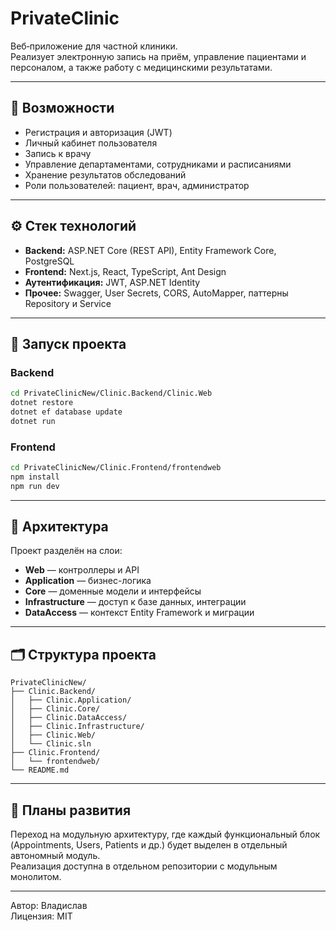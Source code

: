 
# PrivateClinic

Веб‑приложение для частной клиники.  
Реализует электронную запись на приём, управление пациентами и персоналом, а также работу с медицинскими результатами.

---

## 📌 Возможности

- Регистрация и авторизация (JWT)
- Личный кабинет пользователя
- Запись к врачу
- Управление департаментами, сотрудниками и расписаниями
- Хранение результатов обследований
- Роли пользователей: пациент, врач, администратор

---

## ⚙️ Стек технологий

- **Backend:** ASP.NET Core (REST API), Entity Framework Core, PostgreSQL  
- **Frontend:** Next.js, React, TypeScript, Ant Design  
- **Аутентификация:** JWT, ASP.NET Identity  
- **Прочее:** Swagger, User Secrets, CORS, AutoMapper, паттерны Repository и Service

---

## 🚀 Запуск проекта

### Backend

```bash
cd PrivateClinicNew/Clinic.Backend/Clinic.Web
dotnet restore
dotnet ef database update
dotnet run
```

### Frontend

```bash
cd PrivateClinicNew/Clinic.Frontend/frontendweb
npm install
npm run dev
```

---

## 🧩 Архитектура

Проект разделён на слои:

- **Web** — контроллеры и API  
- **Application** — бизнес-логика  
- **Core** — доменные модели и интерфейсы  
- **Infrastructure** — доступ к базе данных, интеграции  
- **DataAccess** — контекст Entity Framework и миграции

---

## 🗂 Структура проекта

```plaintext
PrivateClinicNew/
├── Clinic.Backend/
│   ├── Clinic.Application/
│   ├── Clinic.Core/
│   ├── Clinic.DataAccess/
│   ├── Clinic.Infrastructure/
│   ├── Clinic.Web/
│   └── Clinic.sln
├── Clinic.Frontend/
│   └── frontendweb/
└── README.md
```

---

## 📌 Планы развития

Переход на модульную архитектуру, где каждый функциональный блок (Appointments, Users, Patients и др.) будет выделен в отдельный автономный модуль.  
Реализация доступна в отдельном репозитории с модульным монолитом.

---

Автор: Владислав  
Лицензия: MIT
